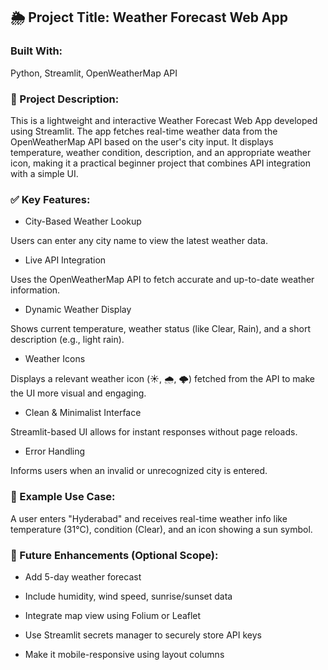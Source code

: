 ## **🌦️ Project Title: Weather Forecast Web App**

### **Built With:** 

Python, Streamlit, OpenWeatherMap API

### **📝 Project Description:**

This is a lightweight and interactive Weather Forecast Web App developed using Streamlit. The app fetches real-time weather data from the OpenWeatherMap API based on the user's city input. It displays temperature, weather condition, description, and an appropriate weather icon, making it a practical beginner project that combines API integration with a simple UI.

### **✅ Key Features:**

- City-Based Weather Lookup

Users can enter any city name to view the latest weather data.

- Live API Integration

Uses the OpenWeatherMap API to fetch accurate and up-to-date weather information.

- Dynamic Weather Display

Shows current temperature, weather status (like Clear, Rain), and a short description (e.g., light rain).

- Weather Icons

Displays a relevant weather icon (☀️, 🌧️, 🌩️) fetched from the API to make the UI more visual and engaging.

- Clean & Minimalist Interface

Streamlit-based UI allows for instant responses without page reloads.

- Error Handling

Informs users when an invalid or unrecognized city is entered.

### **📂 Example Use Case:**

A user enters "Hyderabad" and receives real-time weather info like temperature (31°C), condition (Clear), and an icon showing a sun symbol.

### **🔮 Future Enhancements (Optional Scope):**

- Add 5-day weather forecast

- Include humidity, wind speed, sunrise/sunset data

- Integrate map view using Folium or Leaflet

- Use Streamlit secrets manager to securely store API keys

- Make it mobile-responsive using layout columns


